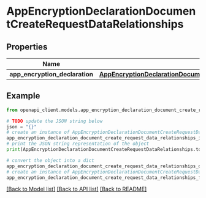 # AppEncryptionDeclarationDocumentCreateRequestDataRelationships


## Properties

Name | Type | Description | Notes
------------ | ------------- | ------------- | -------------
**app_encryption_declaration** | [**AppEncryptionDeclarationDocumentCreateRequestDataRelationshipsAppEncryptionDeclaration**](AppEncryptionDeclarationDocumentCreateRequestDataRelationshipsAppEncryptionDeclaration.md) |  | 

## Example

```python
from openapi_client.models.app_encryption_declaration_document_create_request_data_relationships import AppEncryptionDeclarationDocumentCreateRequestDataRelationships

# TODO update the JSON string below
json = "{}"
# create an instance of AppEncryptionDeclarationDocumentCreateRequestDataRelationships from a JSON string
app_encryption_declaration_document_create_request_data_relationships_instance = AppEncryptionDeclarationDocumentCreateRequestDataRelationships.from_json(json)
# print the JSON string representation of the object
print(AppEncryptionDeclarationDocumentCreateRequestDataRelationships.to_json())

# convert the object into a dict
app_encryption_declaration_document_create_request_data_relationships_dict = app_encryption_declaration_document_create_request_data_relationships_instance.to_dict()
# create an instance of AppEncryptionDeclarationDocumentCreateRequestDataRelationships from a dict
app_encryption_declaration_document_create_request_data_relationships_from_dict = AppEncryptionDeclarationDocumentCreateRequestDataRelationships.from_dict(app_encryption_declaration_document_create_request_data_relationships_dict)
```
[[Back to Model list]](../README.md#documentation-for-models) [[Back to API list]](../README.md#documentation-for-api-endpoints) [[Back to README]](../README.md)


